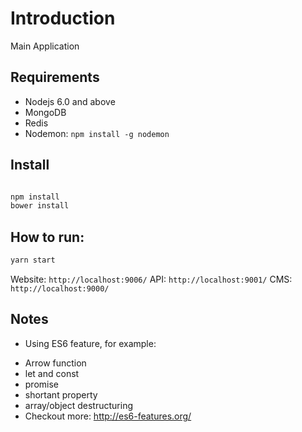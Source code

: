 
# Introduction

Main Application

## Requirements

- Nodejs 6.0 and above
- MongoDB
- Redis
- Nodemon: `npm install -g nodemon`

## Install

```bash

npm install
bower install

```

## How to run:

```bash
yarn start
```
Website: `http://localhost:9006/`
API: `http://localhost:9001/`
CMS: `http://localhost:9000/`


## Notes
- Using ES6 feature, for example: 
+ Arrow function
+ let and const
+ promise
+ shortant property
+ array/object destructuring
+ Checkout more: http://es6-features.org/
